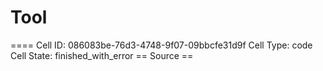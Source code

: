 # Tool

==== Cell ID: 086083be-76d3-4748-9f07-09bbcfe31d9f
Cell Type: code
Cell State: finished_with_error
== Source ==
